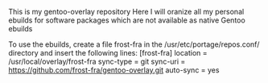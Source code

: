 This is my gentoo-overlay repository
Here I will oranize all my personal ebuilds
for software packages which are not available
as native Gentoo ebuilds

To use the ebuilds, create a file frost-fra
in the /usr/etc/portage/repos.conf/ directory
and insert the following lines:
[frost-fra]
location = /usr/local/overlay/frost-fra
sync-type = git
sync-uri = https://github.com/frost-fra/gentoo-overlay.git
auto-sync = yes
